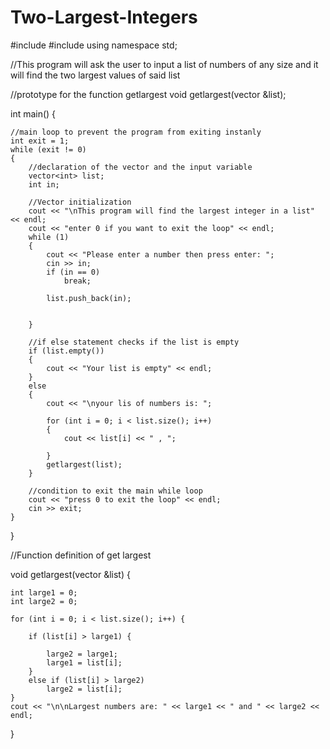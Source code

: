 # Two-Largest-Integers

#include <iostream>
#include <vector>
using namespace std;

//This program will ask the user to input a list of numbers of any size and it will find the two largest values of said list

//prototype for the function getlargest
void getlargest(vector<int> &list);

int main() {

	//main loop to prevent the program from exiting instanly
	int exit = 1;
	while (exit != 0)
	{
		//declaration of the vector and the input variable
		vector<int> list;
		int in;

		//Vector initialization
		cout << "\nThis program will find the largest integer in a list" << endl;
		cout << "enter 0 if you want to exit the loop" << endl;
		while (1)
		{
			cout << "Please enter a number then press enter: ";
			cin >> in;
			if (in == 0)
				break;

			list.push_back(in);


		}

		//if else statement checks if the list is empty
		if (list.empty())
		{
			cout << "Your list is empty" << endl;
		}
		else
		{
			cout << "\nyour lis of numbers is: ";

			for (int i = 0; i < list.size(); i++)
			{
				cout << list[i] << " , ";
				
			}
			getlargest(list);
		}

		//condition to exit the main while loop
		cout << "press 0 to exit the loop" << endl;
		cin >> exit;
	}
}


//Function definition of get largest

void getlargest(vector<int> &list) {

	int large1 = 0;
	int large2 = 0;

	for (int i = 0; i < list.size(); i++) {

		if (list[i] > large1) {

			large2 = large1;
			large1 = list[i];
		}
		else if (list[i] > large2)
			large2 = list[i];
	}
	cout << "\n\nLargest numbers are: " << large1 << " and " << large2 << endl;
}
